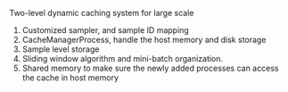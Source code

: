 Two-level dynamic caching system for large scale

1. Customized sampler, and sample ID mapping
2. CacheManagerProcess, handle the host memory and disk storage
3. Sample level storage
4. Sliding window algorithm and mini-batch organization.
5. Shared memory to make sure the newly added processes can access the cache in host memory
